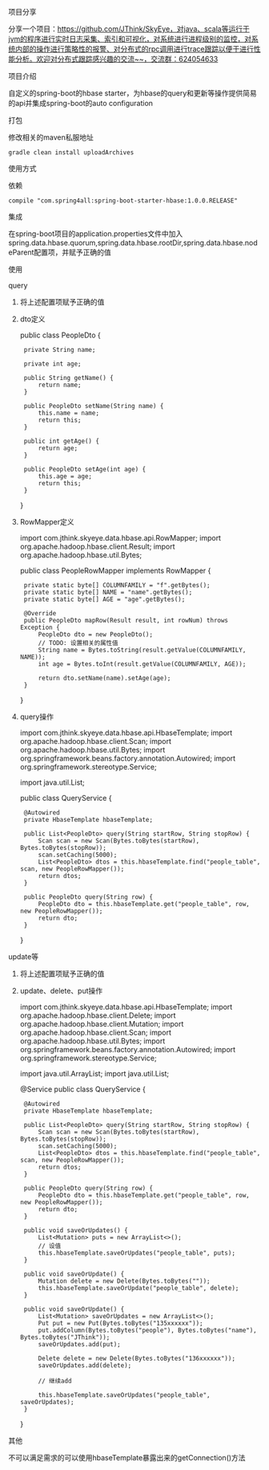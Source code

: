 项目分享

分享一个项目：https://github.com/JThink/SkyEye，对java、scala等运行于jvm的程序进行实时日志采集、索引和可视化，对系统进行进程级别的监控，对系统内部的操作进行策略性的报警、对分布式的rpc调用进行trace跟踪以便于进行性能分析。欢迎对分布式跟踪感兴趣的交流~~，交流群：624054633

项目介绍

自定义的spring-boot的hbase starter，为hbase的query和更新等操作提供简易的api并集成spring-boot的auto configuration

打包

修改相关的maven私服地址

    gradle clean install uploadArchives

使用方式

依赖

    compile "com.spring4all:spring-boot-starter-hbase:1.0.0.RELEASE"

集成

在spring-boot项目的application.properties文件中加入spring.data.hbase.quorum,spring.data.hbase.rootDir,spring.data.hbase.nodeParent配置项，并赋予正确的值

使用

query

1. 将上述配置项赋予正确的值
2. dto定义

    public class PeopleDto {
    
        private String name;
    
        private int age;
    
        public String getName() {
            return name;
        }
    
        public PeopleDto setName(String name) {
            this.name = name;
            return this;
        }
    
        public int getAge() {
            return age;
        }
    
        public PeopleDto setAge(int age) {
            this.age = age;
            return this;
        }
    }

1. RowMapper定义

    import com.jthink.skyeye.data.hbase.api.RowMapper;
    import org.apache.hadoop.hbase.client.Result;
    import org.apache.hadoop.hbase.util.Bytes;
    
    public class PeopleRowMapper implements RowMapper<PeopleDto> {
    
        private static byte[] COLUMNFAMILY = "f".getBytes();
        private static byte[] NAME = "name".getBytes();
        private static byte[] AGE = "age".getBytes();
    
        @Override
        public PeopleDto mapRow(Result result, int rowNum) throws Exception {
            PeopleDto dto = new PeopleDto();
            // TODO: 设置相关的属性值
            String name = Bytes.toString(result.getValue(COLUMNFAMILY, NAME));
            int age = Bytes.toInt(result.getValue(COLUMNFAMILY, AGE));
    
            return dto.setName(name).setAge(age);
        }
    }

1. query操作

    import com.jthink.skyeye.data.hbase.api.HbaseTemplate;
    import org.apache.hadoop.hbase.client.Scan;
    import org.apache.hadoop.hbase.util.Bytes;
    import org.springframework.beans.factory.annotation.Autowired;
    import org.springframework.stereotype.Service;
    
    import java.util.List;
    
    public class QueryService {
    
        @Autowired
        private HbaseTemplate hbaseTemplate;
    
        public List<PeopleDto> query(String startRow, String stopRow) {
            Scan scan = new Scan(Bytes.toBytes(startRow), Bytes.toBytes(stopRow));
            scan.setCaching(5000);
            List<PeopleDto> dtos = this.hbaseTemplate.find("people_table", scan, new PeopleRowMapper());
            return dtos;
        }
    
        public PeopleDto query(String row) {
            PeopleDto dto = this.hbaseTemplate.get("people_table", row, new PeopleRowMapper());
            return dto;
        }
    }

update等

1. 将上述配置项赋予正确的值
2. update、delete、put操作

    import com.jthink.skyeye.data.hbase.api.HbaseTemplate;
    import org.apache.hadoop.hbase.client.Delete;
    import org.apache.hadoop.hbase.client.Mutation;
    import org.apache.hadoop.hbase.client.Scan;
    import org.apache.hadoop.hbase.util.Bytes;
    import org.springframework.beans.factory.annotation.Autowired;
    import org.springframework.stereotype.Service;
    
    import java.util.ArrayList;
    import java.util.List;
    
    @Service
    public class QueryService {
    
        @Autowired
        private HbaseTemplate hbaseTemplate;
    
        public List<PeopleDto> query(String startRow, String stopRow) {
            Scan scan = new Scan(Bytes.toBytes(startRow), Bytes.toBytes(stopRow));
            scan.setCaching(5000);
            List<PeopleDto> dtos = this.hbaseTemplate.find("people_table", scan, new PeopleRowMapper());
            return dtos;
        }
    
        public PeopleDto query(String row) {
            PeopleDto dto = this.hbaseTemplate.get("people_table", row, new PeopleRowMapper());
            return dto;
        }
    
        public void saveOrUpdates() {
            List<Mutation> puts = new ArrayList<>();
            // 设值
            this.hbaseTemplate.saveOrUpdates("people_table", puts);
        }
    
        public void saveOrUpdate() {
            Mutation delete = new Delete(Bytes.toBytes(""));
            this.hbaseTemplate.saveOrUpdate("people_table", delete);
        }
        
        public void saveOrUpdate() {
            List<Mutation> saveOrUpdates = new ArrayList<>();
            Put put = new Put(Bytes.toBytes("135xxxxxx"));
            put.addColumn(Bytes.toBytes("people"), Bytes.toBytes("name"), Bytes.toBytes("JThink"));
            saveOrUpdates.add(put);
    
            Delete delete = new Delete(Bytes.toBytes("136xxxxxx"));
            saveOrUpdates.add(delete);
    
            // 继续add
    
            this.hbaseTemplate.saveOrUpdates("people_table", saveOrUpdates);
        }
    }

其他

不可以满足需求的可以使用hbaseTemplate暴露出来的getConnection()方法

